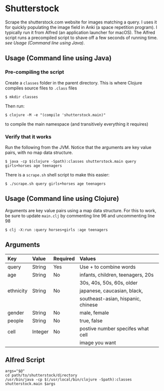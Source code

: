 # Shutterstock
Scrape the shutterstock.com website for images matching a query.  I uses it for
quickly populating the image field in Anki (a space repetition program). I typically run it from Alfred (an application launcher for macOS). The Alfred script runs a precompiled script to shave off a few seconds of running time. *see Usage (Command line using Java)*. 

## Usage (Command line using Java)
### Pre-compiling the script
Create a `classes` folder in the parent directory.  This is where Clojure compiles source files to `.class` files

`$ mkdir classes`

Then run:

`$ clojure -M -e "(compile 'shutterstock.main)"`

to compile the main namespace (and transitively everything it requires)

### Verify that it works
Run the following from the JVM.  Notice that the arguments are key value pairs, with no map data structure. 

`$ java -cp $(clojure -Spath):classes shutterstock.main query girls+horses age teenagers`


There is a `scrape.sh` shell script to make this easier:

`$ ./scrape.sh query girls+horses age teenagers`

## Usage (Command line using Clojure)
Arguments are key value pairs using a map data structure. For this to work, be sure to update `main.clj` by commenting line 96 and uncommenting line 98

`$ clj -X:run :query horses+girls :age teenagers`

## Arguments
| Key       | Value   | Required | Values                             |
| :-------- | :------ | :------- | :--------------------------------- |
| query     | String  | Yes      | Use + to combine words             |
| age       | String  | No       | infants, children, teenagers, 20s  |
|           |         |          | 30s, 40s, 50s, 60s, older          |
| ethnicity | String  | No       | japanese, caucasian, black,        |
|           |         |          | southeast-asian, hispanic, chinese |
| gender    | String  | No       | male, female                       |
| people    | String  | No       | true, false                        |
| cell      | Integer | No       | postive number specifes what cell  |
|           |         |          | image you want                     |


## Alfred Script
```
args="$@"
cd path/to/shutterstock/directory
/usr/bin/java -cp $(/usr/local/bin/clojure -Spath):classes shutterstock.main $args
```
